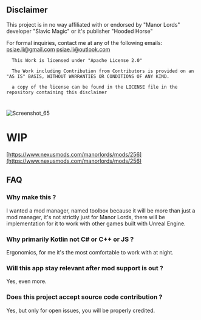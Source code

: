 ## Disclaimer
This project is in no way affiliated with or endorsed by "Manor Lords" developer "Slavic Magic" or it's publisher "Hooded Horse"

For formal inquiries, contact me at any of the following emails: psiae.li@gmail.com psiae.li@outlook.com

```
  This Work is licensed under "Apache License 2.0"

  The Work including Contribution from Contributors is provided on an "AS IS" BASIS, WITHOUT WARRANTIES OR CONDITIONS OF ANY KIND.

  a copy of the license can be found in the LICENSE file in the repository containing this disclaimer
```

#
![Screenshot_65](https://github.com/user-attachments/assets/a82f74dd-550d-4408-97bf-0224f89b928c)

# WIP
[https://www.nexusmods.com/manorlords/mods/256](https://www.nexusmods.com/manorlords/mods/256)

## FAQ

### Why make this ?
I wanted a mod manager, named toolbox because it will be more than just a mod manager, it's not strictly just for Manor Lords, there will be implementation for it to work with other games built with Unreal Engine.

### Why primarily Kotlin not C# or C++ or JS ?
Ergonomics, for me it's the most comfortable to work with at night.

### Will this app stay relevant after mod support is out ?
Yes, even more.

### Does this project accept source code contribution ?
Yes, but only for open issues, you will be properly credited.
